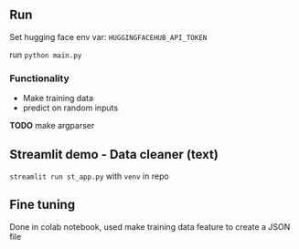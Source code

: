 ## Run

Set hugging face env var: `HUGGINGFACEHUB_API_TOKEN`

run `python main.py`

### Functionality

- Make training data
- predict on random inputs

**TODO** make argparser

## Streamlit demo - Data cleaner (text)
`streamlit run st_app.py` with `venv` in repo

## Fine tuning 
Done in colab notebook, used make training data feature to create a JSON file
